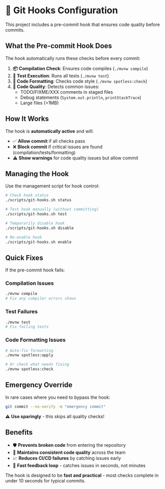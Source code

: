 # 🔧 Git Hooks Configuration

This project includes a pre-commit hook that ensures code quality before commits.

## What the Pre-commit Hook Does

The hook automatically runs these checks before every commit:

1. **📦 Compilation Check**: Ensures code compiles (`./mvnw compile`)
2. **🧪 Test Execution**: Runs all tests (`./mvnw test`)
3. **🎨 Code Formatting**: Checks code style (`./mvnw spotless:check`)
4. **📄 Code Quality**: Detects common issues:
   - TODO/FIXME/XXX comments in staged files
   - Debug statements (`System.out.println`, `printStackTrace`)
   - Large files (>1MB)

## How It Works

The hook is **automatically active** and will:
- ✅ **Allow commit** if all checks pass
- ❌ **Block commit** if critical issues are found (compilation/tests/formatting)
- ⚠️ **Show warnings** for code quality issues but allow commit

## Managing the Hook

Use the management script for hook control:

```bash
# Check hook status
./scripts/git-hooks.sh status

# Test hook manually (without committing)
./scripts/git-hooks.sh test

# Temporarily disable hook
./scripts/git-hooks.sh disable

# Re-enable hook
./scripts/git-hooks.sh enable
```

## Quick Fixes

If the pre-commit hook fails:

### Compilation Issues
```bash
./mvnw compile
# Fix any compiler errors shown
```

### Test Failures
```bash
./mvnw test
# Fix failing tests
```

### Code Formatting Issues
```bash
# Auto-fix formatting
./mvnw spotless:apply

# Or check what needs fixing
./mvnw spotless:check
```

## Emergency Override

In rare cases where you need to bypass the hook:
```bash
git commit --no-verify -m "emergency commit"
```

⚠️ **Use sparingly** - this skips all quality checks!

## Benefits

- 🛡️ **Prevents broken code** from entering the repository
- 🚀 **Maintains consistent code quality** across the team
- 📈 **Reduces CI/CD failures** by catching issues early
- 🎯 **Fast feedback loop** - catches issues in seconds, not minutes

The hook is designed to be **fast and practical** - most checks complete in under 10 seconds for typical commits.

